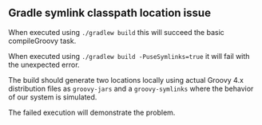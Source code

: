 ## Gradle symlink classpath location issue

When executed using `./gradlew build` this will succeed the basic compileGroovy task.

When executed using `./gradlew build -PuseSymlinks=true` it will fail with the unexpected error.

The build should generate two locations locally using actual Groovy 4.x distribution files as
`groovy-jars` and a `groovy-symlinks` where the behavior of our system is simulated.

The failed execution will demonstrate the problem.
